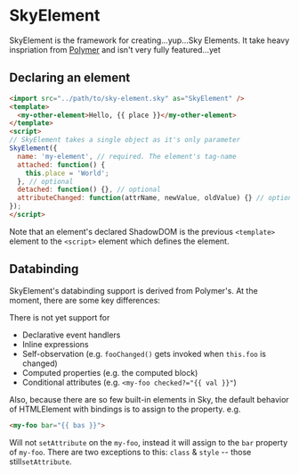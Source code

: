 SkyElement
===

SkyElement is the framework for creating...yup...Sky Elements. It take heavy
inspriation from [Polymer](www.polymer-project.org) and isn't very fully
featured...yet

Declaring an element
--------
```HTML
<import src="../path/to/sky-element.sky" as="SkyElement" />
<template>
  <my-other-element>Hello, {{ place }}</my-other-element>
</template>
<script>
// SkyElement takes a single object as it's only parameter
SkyElement({
  name: 'my-element', // required. The element's tag-name
  attached: function() {
    this.place = 'World';
  }, // optional
  detached: function() {}, // optional
  attributeChanged: function(attrName, newValue, oldValue) {} // optional
});
</script>
```

Note that an element's declared ShadowDOM is the previous `<template>`
element to the `<script>` element which defines the element.

Databinding
--------
SkyElement's databinding support is derived from Polymer's. At the moment,
there are some key differences:

There is not yet support for
 * Declarative event handlers
 * Inline expressions
 * Self-observation (e.g. `fooChanged()` gets invoked when `this.foo` is changed)
 * Computed properties (e.g. the computed block)
 * Conditional attributes (e.g. `<my-foo checked?="{{ val }}"`)

 Also, because there are so few built-in elements in Sky, the default behavior
 of HTMLElement with bindings is to assign to the property. e.g.

 ```HTML
 <my-foo bar="{{ bas }}">
 ```

 Will not `setAttribute` on the `my-foo`, instead it will assign to the `bar`
 property of `my-foo`. There are two exceptions to this: `class` & `style` --
 those still`setAttribute`.
